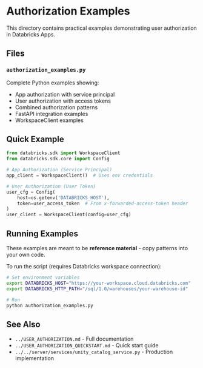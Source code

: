# Authorization Examples

This directory contains practical examples demonstrating user authorization in Databricks Apps.

## Files

### `authorization_examples.py`
Complete Python examples showing:
- App authorization with service principal
- User authorization with access tokens
- Combined authorization patterns
- FastAPI integration examples
- WorkspaceClient examples

## Quick Example

```python
from databricks.sdk import WorkspaceClient
from databricks.sdk.core import Config

# App Authorization (Service Principal)
app_client = WorkspaceClient()  # Uses env credentials

# User Authorization (User Token)
user_cfg = Config(
    host=os.getenv('DATABRICKS_HOST'),
    token=user_access_token  # From x-forwarded-access-token header
)
user_client = WorkspaceClient(config=user_cfg)
```

## Running Examples

These examples are meant to be **reference material** - copy patterns into your own code.

To run the script (requires Databricks workspace connection):

```bash
# Set environment variables
export DATABRICKS_HOST="https://your-workspace.cloud.databricks.com"
export DATABRICKS_HTTP_PATH="/sql/1.0/warehouses/your-warehouse-id"

# Run
python authorization_examples.py
```

## See Also

- `../USER_AUTHORIZATION.md` - Full documentation
- `../USER_AUTHORIZATION_QUICKSTART.md` - Quick start guide
- `../../server/services/unity_catalog_service.py` - Production implementation


